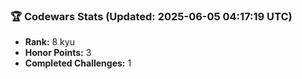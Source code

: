 ### 🏆 Codewars Stats (Updated: 2025-06-05 04:17:19 UTC)

- **Rank:** 8 kyu
- **Honor Points:** 3
- **Completed Challenges:** 1

